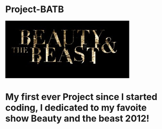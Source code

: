 # Project-BATB
![](Video/CW_Beauty_and_the_Beast_logo.jpg)

# My first ever Project since I started coding, I dedicated to my favoite show Beauty and the beast 2012!
